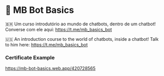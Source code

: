 # 🤖 MB Bot Basics

🇧🇷 Um curso introdutório ao mundo de chatbots, dentro de um chatbot!
Converse com ele aqui: https://t.me/mb_basics_bot

🇺🇸 An introduction course to the world of chatbots, inside a chatbot!
Talk to him here: https://t.me/mb_basics_bot

### Certificate Example
https://mb-bot-basics.web.app/420728565
